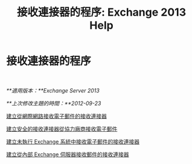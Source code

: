﻿---
title: '接收連接器的程序: Exchange 2013 Help'
TOCTitle: 接收連接器的程序
ms:assetid: 86f7d6e7-a869-4c90-a570-0239fd0e5872
ms:mtpsurl: https://technet.microsoft.com/zh-tw/library/JJ657465(v=EXCHG.150)
ms:contentKeyID: 50473680
ms.date: 05/21/2018
mtps_version: v=EXCHG.150
ms.translationtype: MT
---

# 接收連接器的程序

 

_**適用版本：**Exchange Server 2013_

_**上次修改主題的時間：**2012-09-23_

[建立從網際網路接收電子郵件的接收連接器](create-a-receive-connector-to-receive-email-from-the-internet-exchange-2013-help.md)

[建立安全的接收連接器從協力廠商接收電子郵件](create-a-secure-receive-connector-to-receive-email-from-a-partner-exchange-2013-help.md)

[建立未執行 Exchange 系統中接收電子郵件的接收連接器](create-a-receive-connector-to-receive-email-from-a-system-not-running-exchange-exchange-2013-help.md)

[建立從內部 Exchange 伺服器接收郵件的接收連接器](create-a-receive-connector-to-receive-messages-from-an-internal-exchange-server-exchange-2013-help.md)

